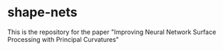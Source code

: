 # shape-nets
This is the repository for the paper "Improving Neural Network Surface Processing with Principal Curvatures"
